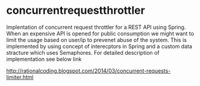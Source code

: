 concurrentrequestthrottler
==========================
Implentation of concurrent request throttler for a REST API using Spring. When an expensive API is opened for public consumption we might want to limit the usage based on user/ip to prevenet abuse of the system. This is implemented by using concept of interecptors in Spring and a custom data stracture which uses Semaphores. For detailed description of implementation see below link

http://rationalcoding.blogspot.com/2014/03/concurrent-requests-limiter.html
